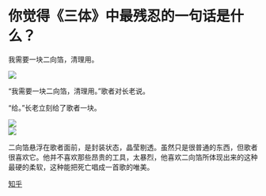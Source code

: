 # 你觉得《三体》中最残忍的一句话是什么？
我需要一块二向箔，清理用。

![](https://cdn.jsdelivr.net/gh/vmlankub/www.arkf.xyz/white.png)  

“我需要一块二向箔，清理用。”歌者对长老说。

“给。”长老立刻给了歌者一块。

![](https://cdn.jsdelivr.net/gh/vmlankub/www.arkf.xyz/white.png)  
![](https://cdn.jsdelivr.net/gh/vmlankub/www.arkf.xyz/white.png)      

二向箔悬浮在歌者面前，是封装状态，晶莹剔透。虽然只是很普通的东西，但歌者很喜欢它。他并不喜欢那些昂贵的工具，太暴烈，他喜欢二向箔所体现出来的这种最硬的柔软，这种能把死亡唱成一首歌的唯美。
  
[知乎](https://www.zhihu.com/question/303024131/answer/537736097)
